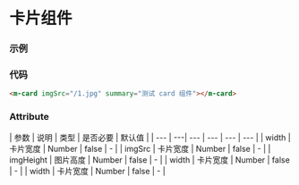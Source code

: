 # 卡片组件

### 示例
<m-card imgSrc="/1.jpg" summary="测试 card 组件"></m-card>

### 代码
```html
<m-card imgSrc="/1.jpg" summary="测试 card 组件"></m-card>
```

### Attribute
| 参数 | 说明 | 类型 | 是否必要 | 默认值 |
| --- | ---| --- | --- | --- | --- |
| width | 卡片宽度 | Number | false | - |
| imgSrc | 卡片宽度 | Number | false | - |
| imgHeight | 图片高度 | Number | false | - |
| width | 卡片宽度 | Number | false | - |
| width | 卡片宽度 | Number | false | - |